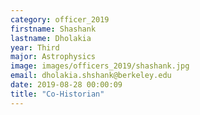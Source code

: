 ```yaml
---
category: officer_2019
firstname: Shashank
lastname: Dholakia
year: Third
major: Astrophysics
image: images/officers_2019/shashank.jpg
email: dholakia.shshank@berkeley.edu
date: 2019-08-28 00:00:09
title: "Co-Historian"
---
```

